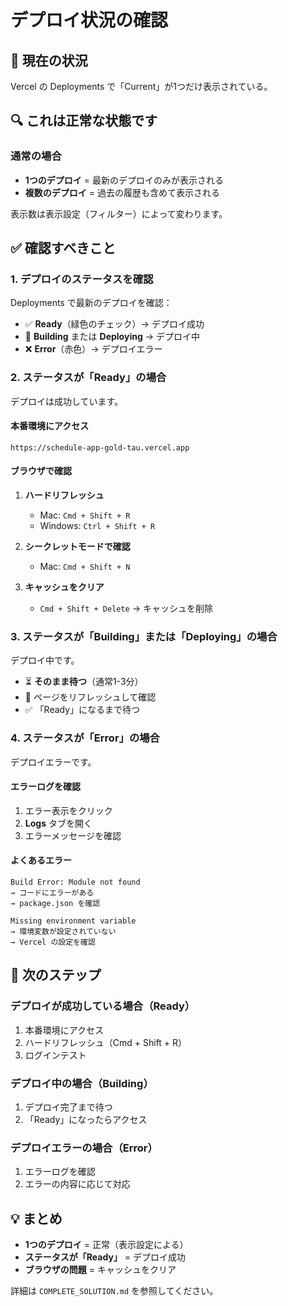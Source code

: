 # デプロイ状況の確認

## 🎯 現在の状況

Vercel の Deployments で「Current」が1つだけ表示されている。

## 🔍 これは正常な状態です

### 通常の場合

- **1つのデプロイ** = 最新のデプロイのみが表示される
- **複数のデプロイ** = 過去の履歴も含めて表示される

表示数は表示設定（フィルター）によって変わります。

## ✅ 確認すべきこと

### 1. デプロイのステータスを確認

Deployments で最新のデプロイを確認：

- ✅ **Ready**（緑色のチェック）→ デプロイ成功
- 🔄 **Building** または **Deploying** → デプロイ中
- ❌ **Error**（赤色）→ デプロイエラー

### 2. ステータスが「Ready」の場合

デプロイは成功しています。

#### 本番環境にアクセス

```
https://schedule-app-gold-tau.vercel.app
```

#### ブラウザで確認

1. **ハードリフレッシュ**
   - Mac: `Cmd + Shift + R`
   - Windows: `Ctrl + Shift + R`

2. **シークレットモードで確認**
   - Mac: `Cmd + Shift + N`

3. **キャッシュをクリア**
   - `Cmd + Shift + Delete` → キャッシュを削除

### 3. ステータスが「Building」または「Deploying」の場合

デプロイ中です。

- ⏳ **そのまま待つ**（通常1-3分）
- 🔄 ページをリフレッシュして確認
- ✅ 「Ready」になるまで待つ

### 4. ステータスが「Error」の場合

デプロイエラーです。

#### エラーログを確認

1. エラー表示をクリック
2. **Logs** タブを開く
3. エラーメッセージを確認

#### よくあるエラー

```
Build Error: Module not found
→ コードにエラーがある
→ package.json を確認
```

```
Missing environment variable
→ 環境変数が設定されていない
→ Vercel の設定を確認
```

## 📝 次のステップ

### デプロイが成功している場合（Ready）

1. 本番環境にアクセス
2. ハードリフレッシュ（Cmd + Shift + R）
3. ログインテスト

### デプロイ中の場合（Building）

1. デプロイ完了まで待つ
2. 「Ready」になったらアクセス

### デプロイエラーの場合（Error）

1. エラーログを確認
2. エラーの内容に応じて対応

## 💡 まとめ

- **1つのデプロイ** = 正常（表示設定による）
- **ステータスが「Ready」** = デプロイ成功
- **ブラウザの問題** = キャッシュをクリア

詳細は `COMPLETE_SOLUTION.md` を参照してください。

